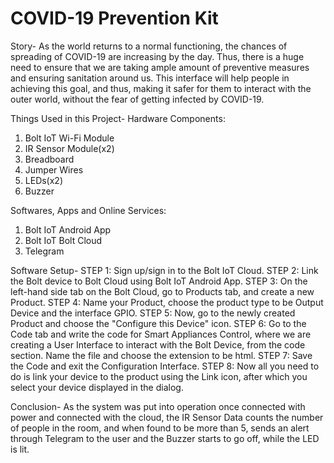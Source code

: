 # COVID-19 Prevention Kit

Story-
As the world returns to a normal functioning, the chances of spreading of COVID-19 are increasing by the day. Thus, there is a huge need to ensure that we are taking ample amount of preventive measures and ensuring sanitation around us. This interface will help people in achieving this goal, and thus, making it safer for them to interact with the outer world, without the fear of getting infected by COVID-19.

Things Used in this Project-
Hardware Components:
1. Bolt IoT Wi-Fi Module
2. IR Sensor Module(x2)
3. Breadboard
4. Jumper Wires
5. LEDs(x2)
6. Buzzer

Softwares, Apps and Online Services:
1. Bolt IoT Android App
2. Bolt IoT Bolt Cloud
3. Telegram

Software Setup-
STEP 1: Sign up/sign in to the Bolt IoT Cloud.
STEP 2: Link the Bolt device to Bolt Cloud using Bolt IoT Android App.
STEP 3: On the left-hand side tab on the Bolt Cloud, go to Products tab, and create a new Product.
STEP 4: Name your Product, choose the product type to be Output Device and the interface GPIO.
STEP 5: Now, go to the newly created Product and choose the "Configure this Device" icon.
STEP 6: Go to the Code tab and write the code for Smart Appliances Control, where we are creating a User Interface to interact with the Bolt Device, from the code section. Name the file and choose the extension to be html.
STEP 7: Save the Code and exit the Configuration Interface.
STEP 8: Now all you need to do is link your device to the product using the Link icon, after which you select your device displayed in the dialog.

Conclusion-
As the system was put into operation once connected with power and connected with the cloud, the IR Sensor Data counts the number of people in the room, and when found to be more than 5, sends an alert through Telegram to the user and the Buzzer starts to go off, while the LED is lit.

